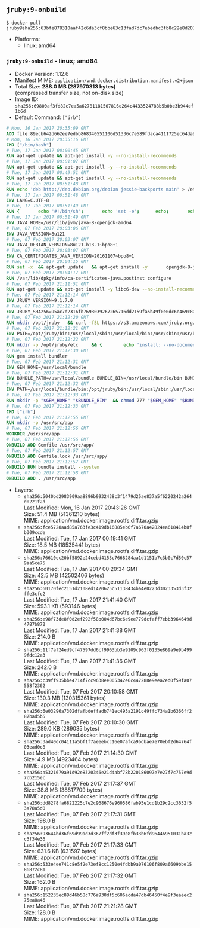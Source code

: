 ## `jruby:9-onbuild`

```console
$ docker pull jruby@sha256:63bfe878310aaf42c6da3cf8bbe63c13fad7dc7ebedbc3fb8c22e8d2019fb044
```

-	Platforms:
	-	linux; amd64

### `jruby:9-onbuild` - linux; amd64

-	Docker Version: 1.12.6
-	Manifest MIME: `application/vnd.docker.distribution.manifest.v2+json`
-	Total Size: **288.0 MB (287970313 bytes)**  
	(compressed transfer size, not on-disk size)
-	Image ID: `sha256:69800af3fd82c7ea5a62781181507816e264c4433524788b5b0be3b944ef1b6d`
-	Default Command: `["irb"]`

```dockerfile
# Mon, 16 Jan 2017 20:35:09 GMT
ADD file:89ecb642d662ee7edbb868340551106d51336c7e589fdaca4111725ec64da957 in / 
# Mon, 16 Jan 2017 20:35:16 GMT
CMD ["/bin/bash"]
# Tue, 17 Jan 2017 00:00:45 GMT
RUN apt-get update && apt-get install -y --no-install-recommends 		ca-certificates 		curl 		wget 	&& rm -rf /var/lib/apt/lists/*
# Tue, 17 Jan 2017 00:01:07 GMT
RUN apt-get update && apt-get install -y --no-install-recommends 		bzr 		git 		mercurial 		openssh-client 		subversion 				procps 	&& rm -rf /var/lib/apt/lists/*
# Tue, 17 Jan 2017 00:49:51 GMT
RUN apt-get update && apt-get install -y --no-install-recommends 		bzip2 		unzip 		xz-utils 	&& rm -rf /var/lib/apt/lists/*
# Tue, 17 Jan 2017 00:51:48 GMT
RUN echo 'deb http://deb.debian.org/debian jessie-backports main' > /etc/apt/sources.list.d/jessie-backports.list
# Tue, 17 Jan 2017 00:51:48 GMT
ENV LANG=C.UTF-8
# Tue, 17 Jan 2017 00:51:49 GMT
RUN { 		echo '#!/bin/sh'; 		echo 'set -e'; 		echo; 		echo 'dirname "$(dirname "$(readlink -f "$(which javac || which java)")")"'; 	} > /usr/local/bin/docker-java-home 	&& chmod +x /usr/local/bin/docker-java-home
# Tue, 17 Jan 2017 00:51:49 GMT
ENV JAVA_HOME=/usr/lib/jvm/java-8-openjdk-amd64
# Tue, 07 Feb 2017 20:03:06 GMT
ENV JAVA_VERSION=8u121
# Tue, 07 Feb 2017 20:03:07 GMT
ENV JAVA_DEBIAN_VERSION=8u121-b13-1~bpo8+1
# Tue, 07 Feb 2017 20:03:07 GMT
ENV CA_CERTIFICATES_JAVA_VERSION=20161107~bpo8+1
# Tue, 07 Feb 2017 20:04:15 GMT
RUN set -x 	&& apt-get update 	&& apt-get install -y 		openjdk-8-jdk="$JAVA_DEBIAN_VERSION" 		ca-certificates-java="$CA_CERTIFICATES_JAVA_VERSION" 	&& rm -rf /var/lib/apt/lists/* 	&& [ "$JAVA_HOME" = "$(docker-java-home)" ]
# Tue, 07 Feb 2017 20:04:17 GMT
RUN /var/lib/dpkg/info/ca-certificates-java.postinst configure
# Tue, 07 Feb 2017 21:11:51 GMT
RUN apt-get update && apt-get install -y libc6-dev --no-install-recommends && rm -rf /var/lib/apt/lists/*
# Tue, 07 Feb 2017 21:12:14 GMT
ENV JRUBY_VERSION=9.1.7.0
# Tue, 07 Feb 2017 21:12:14 GMT
ENV JRUBY_SHA256=95ac7d2316fb7698039267265716dd2159fa5b49f0e0dc6e469c80ad59072926
# Tue, 07 Feb 2017 21:12:20 GMT
RUN mkdir /opt/jruby   && curl -fSL https://s3.amazonaws.com/jruby.org/downloads/${JRUBY_VERSION}/jruby-bin-${JRUBY_VERSION}.tar.gz -o /tmp/jruby.tar.gz   && echo "$JRUBY_SHA256 /tmp/jruby.tar.gz" | sha256sum -c -   && tar -zx --strip-components=1 -f /tmp/jruby.tar.gz -C /opt/jruby   && rm /tmp/jruby.tar.gz   && update-alternatives --install /usr/local/bin/ruby ruby /opt/jruby/bin/jruby 1
# Tue, 07 Feb 2017 21:12:21 GMT
ENV PATH=/opt/jruby/bin:/usr/local/sbin:/usr/local/bin:/usr/sbin:/usr/bin:/sbin:/bin
# Tue, 07 Feb 2017 21:12:22 GMT
RUN mkdir -p /opt/jruby/etc 	&& { 		echo 'install: --no-document'; 		echo 'update: --no-document'; 	} >> /opt/jruby/etc/gemrc
# Tue, 07 Feb 2017 21:12:30 GMT
RUN gem install bundler
# Tue, 07 Feb 2017 21:12:31 GMT
ENV GEM_HOME=/usr/local/bundle
# Tue, 07 Feb 2017 21:12:31 GMT
ENV BUNDLE_PATH=/usr/local/bundle BUNDLE_BIN=/usr/local/bundle/bin BUNDLE_SILENCE_ROOT_WARNING=1 BUNDLE_APP_CONFIG=/usr/local/bundle
# Tue, 07 Feb 2017 21:12:32 GMT
ENV PATH=/usr/local/bundle/bin:/opt/jruby/bin:/usr/local/sbin:/usr/local/bin:/usr/sbin:/usr/bin:/sbin:/bin
# Tue, 07 Feb 2017 21:12:33 GMT
RUN mkdir -p "$GEM_HOME" "$BUNDLE_BIN" 	&& chmod 777 "$GEM_HOME" "$BUNDLE_BIN"
# Tue, 07 Feb 2017 21:12:33 GMT
CMD ["irb"]
# Tue, 07 Feb 2017 21:12:55 GMT
RUN mkdir -p /usr/src/app
# Tue, 07 Feb 2017 21:12:56 GMT
WORKDIR /usr/src/app
# Tue, 07 Feb 2017 21:12:56 GMT
ONBUILD ADD Gemfile /usr/src/app/
# Tue, 07 Feb 2017 21:12:57 GMT
ONBUILD ADD Gemfile.lock /usr/src/app/
# Tue, 07 Feb 2017 21:12:57 GMT
ONBUILD RUN bundle install --system
# Tue, 07 Feb 2017 21:12:58 GMT
ONBUILD ADD . /usr/src/app
```

-	Layers:
	-	`sha256:5040bd2983909aa8896b9932438c3f1479d25ae837a5f6220242a264d0221f2d`  
		Last Modified: Mon, 16 Jan 2017 20:43:26 GMT  
		Size: 51.4 MB (51361210 bytes)  
		MIME: application/vnd.docker.image.rootfs.diff.tar.gzip
	-	`sha256:fce5728aad85a763fe3c419db16885eb6f7a670a42824ea618414b8fb309ccde`  
		Last Modified: Tue, 17 Jan 2017 00:19:41 GMT  
		Size: 18.5 MB (18535441 bytes)  
		MIME: application/vnd.docker.image.rootfs.diff.tar.gzip
	-	`sha256:76610ec20bf5892e24cebd4153c7668284aa1d1151b7c3b0c7d50c579aa5ce75`  
		Last Modified: Tue, 17 Jan 2017 00:20:34 GMT  
		Size: 42.5 MB (42502406 bytes)  
		MIME: application/vnd.docker.image.rootfs.diff.tar.gzip
	-	`sha256:60170fec2151d2108ed1420625c51138434ba4e0223d3023353d3f32ffe3cfc2`  
		Last Modified: Tue, 17 Jan 2017 21:41:40 GMT  
		Size: 593.1 KB (593146 bytes)  
		MIME: application/vnd.docker.image.rootfs.diff.tar.gzip
	-	`sha256:e98f73de8f0d2ef292f58b004d67bc6e9ee779dcfaff7ebb3964649d4787b872`  
		Last Modified: Tue, 17 Jan 2017 21:41:38 GMT  
		Size: 214.0 B  
		MIME: application/vnd.docker.image.rootfs.diff.tar.gzip
	-	`sha256:11f7af24ed9cf47597dd6cf9963bb3e9109c963f0135e869a9e9b4999fdc12a3`  
		Last Modified: Tue, 17 Jan 2017 21:41:36 GMT  
		Size: 242.0 B  
		MIME: application/vnd.docker.image.rootfs.diff.tar.gzip
	-	`sha256:c39ff935bbe4714f7cc9638ee005342e6c447288e9eea2ed0f59fa07558f2362`  
		Last Modified: Tue, 07 Feb 2017 20:10:58 GMT  
		Size: 130.3 MB (130315361 bytes)  
		MIME: application/vnd.docker.image.rootfs.diff.tar.gzip
	-	`sha256:6e03296a7302dfafbdeffadb741ec495a2191c49ffc734a1b6366ff287bad5b5`  
		Last Modified: Tue, 07 Feb 2017 20:10:30 GMT  
		Size: 289.0 KB (289035 bytes)  
		MIME: application/vnd.docker.image.rootfs.diff.tar.gzip
	-	`sha256:3ad40dc04111a5bf1f7aeeebcc16e07afca9bdbae7e70ebf2d64764f03ead0c8`  
		Last Modified: Tue, 07 Feb 2017 21:14:30 GMT  
		Size: 4.9 MB (4923464 bytes)  
		MIME: application/vnd.docker.image.rootfs.diff.tar.gzip
	-	`sha256:a5321679a91d92e8320346e21d4abf78b220186097e7e27f7c757e9d7cb215ec`  
		Last Modified: Tue, 07 Feb 2017 21:17:37 GMT  
		Size: 38.8 MB (38817709 bytes)  
		MIME: application/vnd.docker.image.rootfs.diff.tar.gzip
	-	`sha256:dd8278fa6822225c7e2c968676e960586fab95e1cd1b29c2cc3632f53a78a5d0`  
		Last Modified: Tue, 07 Feb 2017 21:17:31 GMT  
		Size: 198.0 B  
		MIME: application/vnd.docker.image.rootfs.diff.tar.gzip
	-	`sha256:93644bd36f69d99ad3d367ff2df3f39e8fb33b6fd96446951031ba32c3f34e36`  
		Last Modified: Tue, 07 Feb 2017 21:17:33 GMT  
		Size: 631.6 KB (631597 bytes)  
		MIME: application/vnd.docker.image.rootfs.diff.tar.gzip
	-	`sha256:533e4ee741c8e5f2e73ef8cc1250e4fdbb9a076106f809a6609bbe1586872c81`  
		Last Modified: Tue, 07 Feb 2017 21:17:32 GMT  
		Size: 162.0 B  
		MIME: application/vnd.docker.image.rootfs.diff.tar.gzip
	-	`sha256:152235ec89d46b58c776a930df5c606acda47db46450f4e9f3eaeec275ea8a46`  
		Last Modified: Tue, 07 Feb 2017 21:21:28 GMT  
		Size: 128.0 B  
		MIME: application/vnd.docker.image.rootfs.diff.tar.gzip
